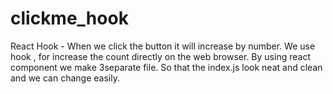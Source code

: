 # clickme_hook
React Hook - When we click the button it will increase by number.
We use hook , for increase the count  directly on the web browser.
By using react component we make 3separate file. So that the index.js look neat and clean and we can change easily.

